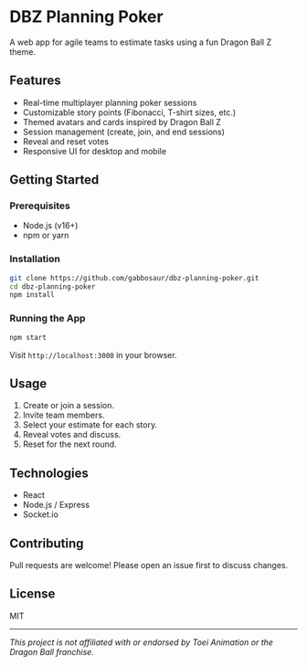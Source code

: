 # DBZ Planning Poker

A web app for agile teams to estimate tasks using a fun Dragon Ball Z theme.

## Features

- Real-time multiplayer planning poker sessions
- Customizable story points (Fibonacci, T-shirt sizes, etc.)
- Themed avatars and cards inspired by Dragon Ball Z
- Session management (create, join, and end sessions)
- Reveal and reset votes
- Responsive UI for desktop and mobile

## Getting Started

### Prerequisites

- Node.js (v16+)
- npm or yarn

### Installation

```bash
git clone https://github.com/gabbosaur/dbz-planning-poker.git
cd dbz-planning-poker
npm install
```

### Running the App

```bash
npm start
```

Visit `http://localhost:3000` in your browser.

## Usage

1. Create or join a session.
2. Invite team members.
3. Select your estimate for each story.
4. Reveal votes and discuss.
5. Reset for the next round.

## Technologies

- React
- Node.js / Express
- Socket.io

## Contributing

Pull requests are welcome! Please open an issue first to discuss changes.

## License

MIT

---
*This project is not affiliated with or endorsed by Toei Animation or the Dragon Ball franchise.*